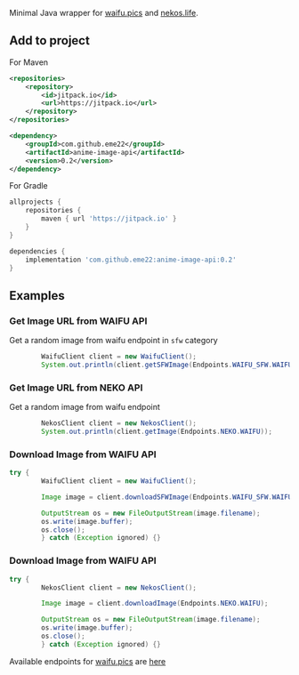 
Minimal Java wrapper for [waifu.pics](https://waifu.pics) and [nekos.life](https://nekos.life).  

## Add to project  
For Maven  
```xml  
<repositories>  
    <repository>  
        <id>jitpack.io</id>  
        <url>https://jitpack.io</url>  
    </repository>  
</repositories>  
```  
```xml  
<dependency>  
    <groupId>com.github.eme22</groupId>  
    <artifactId>anime-image-api</artifactId>  
    <version>0.2</version>  
</dependency>  
```  
  
For Gradle  
```groovy  
allprojects {
    repositories {  
        maven { url 'https://jitpack.io' }  
    }
}
```  
```groovy  
dependencies {  
    implementation 'com.github.eme22:anime-image-api:0.2'  
}  
```  
## Examples

### Get Image URL from WAIFU API
Get a random image from waifu endpoint in `sfw` category  
```Java  
        WaifuClient client = new WaifuClient();
        System.out.println(client.getSFWImage(Endpoints.WAIFU_SFW.WAIFU));
```

### Get Image URL from NEKO API
Get a random image from waifu endpoint
```Java  
        NekosClient client = new NekosClient();
        System.out.println(client.getImage(Endpoints.NEKO.WAIFU));
```

### Download Image from WAIFU API
```Java
try {
        WaifuClient client = new WaifuClient();

        Image image = client.downloadSFWImage(Endpoints.WAIFU_SFW.WAIFU);

        OutputStream os = new FileOutputStream(image.filename);
        os.write(image.buffer);
        os.close();
        } catch (Exception ignored) {}
```

### Download Image from WAIFU API
```Java
try {
        NekosClient client = new NekosClient();

        Image image = client.downloadImage(Endpoints.NEKO.WAIFU);

        OutputStream os = new FileOutputStream(image.filename);
        os.write(image.buffer);
        os.close();
        } catch (Exception ignored) {}
```


Available endpoints for [waifu.pics](https://waifu.pics) are [here](https://waifu.pics/docs)
